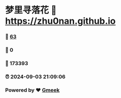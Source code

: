 # 梦里寻落花 :link: https://zhu0nan.github.io 
### :page_facing_up: [63](https://zhu0nan.github.io/tag.html) 
### :speech_balloon: 0 
### :hibiscus: 173393 
### :alarm_clock: 2024-09-03 21:09:06 
### Powered by :heart: [Gmeek](https://github.com/Meekdai/Gmeek)
